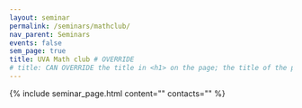 ```yaml
---
layout: seminar
permalink: /seminars/mathclub/
nav_parent: Seminars
events: false
sem_page: true
title: UVA Math club # OVERRIDE
# title: CAN OVERRIDE the title in <h1> on the page; the title of the page itself is hardcoded from seminars.yml
---
```


{% include seminar_page.html
  content=""
  contacts=""
%}
